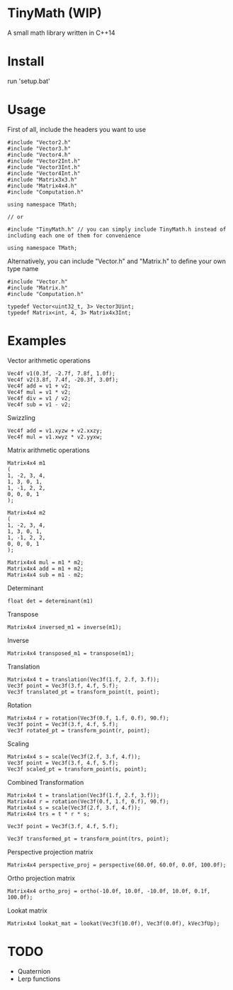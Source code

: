 # TinyMath (WIP)
 A small math library written in C++14 

# Install
run 'setup.bat'

# Usage

First of all, include the headers you want to use

	#include "Vector2.h"
	#include "Vector3.h"
	#include "Vector4.h"
	#include "Vector2Int.h"
	#include "Vector3Int.h"
	#include "Vector4Int.h"
	#include "Matrix3x3.h"
	#include "Matrix4x4.h"
	#include "Computation.h"

	using namespace TMath;

	// or

	#include "TinyMath.h" // you can simply include TinyMath.h instead of including each one of them for convenience

	using namespace TMath;



Alternatively, you can include "Vector.h" and "Matrix.h" to define your own type name

	#include "Vector.h"
	#include "Matrix.h"
	#include "Computation.h" 

	typedef Vector<uint32_t, 3> Vector3Uint;
	typedef Matrix<int, 4, 3> Matrix4x3Int;
	

# Examples

Vector arithmetic operations
	
	Vec4f v1(0.3f, -2.7f, 7.8f, 1.0f);
	Vec4f v2(3.8f, 7.4f, -20.3f, 3.0f);
	Vec4f add = v1 + v2;
	Vec4f mul = v1 * v2;
	Vec4f div = v1 / v2;
	Vec4f sub = v1 - v2;

Swizzling

	Vec4f add = v1.xyzw + v2.xxzy;
	Vec4f mul = v1.xwyz * v2.yyxw;

Matrix arithmetic operations
	
	Matrix4x4 m1
	(
	1, -2, 3, 4,
	1, 3, 0, 1,
	1, -1, 2, 2,
	0, 0, 0, 1
	);
	
	Matrix4x4 m2
	(
	1, -2, 3, 4,
	1, 3, 0, 1,
	1, -1, 2, 2,
	0, 0, 0, 1
	);

	Matrix4x4 mul = m1 * m2;
	Matrix4x4 add = m1 + m2;
	Matrix4x4 sub = m1 - m2;

Determinant

	float det = determinant(m1)

Transpose

	Matrix4x4 inversed_m1 = inverse(m1);

Inverse

	Matrix4x4 transposed_m1 = transpose(m1);
	
Translation

	Matrix4x4 t = translation(Vec3f(1.f, 2.f, 3.f));
	Vec3f point = Vec3f(3.f, 4.f, 5.f);
	Vec3f translated_pt = transform_point(t, point);

Rotation
	
	Matrix4x4 r = rotation(Vec3f(0.f, 1.f, 0.f), 90.f);
	Vec3f point = Vec3f(3.f, 4.f, 5.f);
	Vec3f rotated_pt = transform_point(r, point);

Scaling

	Matrix4x4 s = scale(Vec3f(2.f, 3.f, 4.f));
	Vec3f point = Vec3f(3.f, 4.f, 5.f);
	Vec3f scaled_pt = transform_point(s, point);

Combined Transformation

	Matrix4x4 t = translation(Vec3f(1.f, 2.f, 3.f));
	Matrix4x4 r = rotation(Vec3f(0.f, 1.f, 0.f), 90.f);
	Matrix4x4 s = scale(Vec3f(2.f, 3.f, 4.f));
	Matrix4x4 trs = t * r * s;

	Vec3f point = Vec3f(3.f, 4.f, 5.f);

	Vec3f transformed_pt = transform_point(trs, point);
	

Perspective projection matrix

	Matrix4x4 perspective_proj = perspective(60.0f, 60.0f, 0.0f, 100.0f);

Ortho projection matrix

	Matrix4x4 ortho_proj = ortho(-10.0f, 10.0f, -10.0f, 10.0f, 0.1f, 100.0f);

Lookat matrix

	Matrix4x4 lookat_mat = lookat(Vec3f(10.0f), Vec3f(0.0f), kVec3fUp);

# TODO

- Quaternion
- Lerp functions




